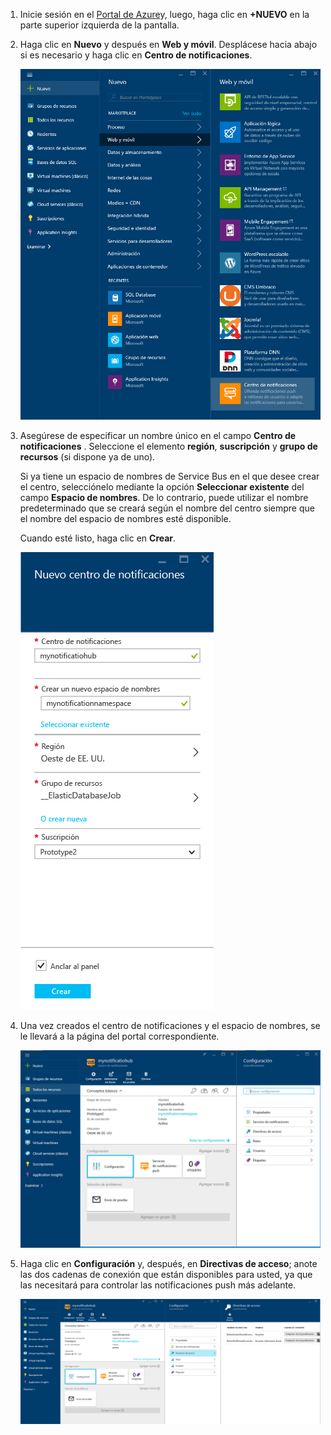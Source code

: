 

1. Inicie sesión en el [Portal de Azure](https://portal.azure.com)y, luego, haga clic en **+NUEVO** en la parte superior izquierda de la pantalla.
2. Haga clic en **Nuevo** y después en **Web y móvil**. Desplácese hacia abajo si es necesario y haga clic en **Centro de notificaciones**.
   
      ![Portal de Azure: Creación de centros de notificaciones](./media/notification-hubs-portal-create-new-hub/notification-hubs-azure-portal-create.png)
      
3. Asegúrese de especificar un nombre único en el campo **Centro de notificaciones** . Seleccione el elemento **región**, **suscripción** y **grupo de recursos** (si dispone ya de uno). 
   
    Si ya tiene un espacio de nombres de Service Bus en el que desee crear el centro, selecciónelo mediante la opción **Seleccionar existente** del campo **Espacio de nombres**.  De lo contrario, puede utilizar el nombre predeterminado que se creará según el nombre del centro siempre que el nombre del espacio de nombres esté disponible. 
   
    Cuando esté listo, haga clic en **Crear**.
   
      ![Portal de Azure: Establecimiento de las propiedades del centro de notificación](./media/notification-hubs-portal-create-new-hub/notification-hubs-azure-portal-settings.png)
4. Una vez creados el centro de notificaciones y el espacio de nombres, se le llevará a la página del portal correspondiente. 
   
      ![Portal de Azure: Página del portal del centro de notificación](./media/notification-hubs-portal-create-new-hub/notification-hubs-azure-portal-page.png)
5. Haga clic en **Configuración** y, después, en **Directivas de acceso**; anote las dos cadenas de conexión que están disponibles para usted, ya que las necesitará para controlar las notificaciones push más adelante.
   
      ![Portal de Azure: Cadenas de conexión del centro de notificación](./media/notification-hubs-portal-create-new-hub/notification-hubs-connection-strings-portal.png)



<!--HONumber=Jan17_HO1-->


